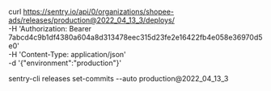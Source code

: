 curl https://sentry.io/api/0/organizations/shopee-ads/releases/production@2022_04_13_3/deploys/ \
 -H 'Authorization: Bearer 7abcd4c9b1df4380a604a8d313478eec315d23fe2e16422fb4e058e36970d5e0' \
 -H 'Content-Type: application/json' \
 -d '{"environment":"production"}'


sentry-cli releases set-commits --auto production@2022_04_13_3